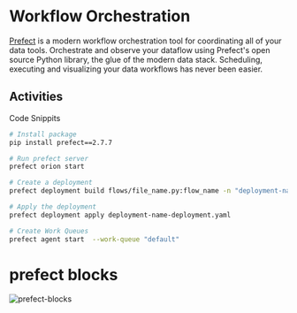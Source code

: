 # Workflow Orchestration

[Prefect](https://www.prefect.io/) is a modern workflow orchestration tool for coordinating all of your data tools. Orchestrate and observe your dataflow using Prefect's open source Python library, the glue of the modern data stack. Scheduling, executing and visualizing your data workflows has never been easier.

## Activities

Code Snippits

```bash
# Install package
pip install prefect==2.7.7

# Run prefect server
prefect orion start

# Create a deployment 
prefect deployment build flows/file_name.py:flow_name -n "deployment-name"

# Apply the deployment
prefect deployment apply deployment-name-deployment.yaml

# Create Work Queues
prefect agent start  --work-queue "default"
```

# prefect blocks

![prefect-blocks](../img/02-hw-bloxks.png)